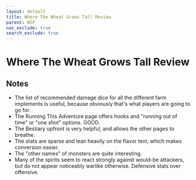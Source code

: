 ```yaml
---
layout: default
title: Where The Wheat Grows Tall Review
parent: WIP
nav_exclude: true
search_exclude: true
---
```


# Where The Wheat Grows Tall Review

## Notes
- The list of recommended damage dice for all the different farm implements is useful, because obviously that's what players are going to go for.
- The Running This Adventure page offers hooks and "running out of time" or "one shot" options. GOOD.
- The Bestiary upfront is very helpful, and allows the other pages to breathe.
- The stats are sparse and lean heavily on the flavor text, which makes conversion easier.
- The "other names" of monsters are quite interesting.
- Many of the spirits seem to react strongly against would-be attackers, but do not appear noticeably warlike otherwise. Defensive stats over offensive.
